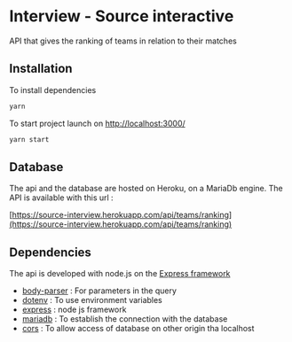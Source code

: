 # Interview - Source interactive

API that gives the ranking of teams in relation to their matches

## Installation
To install dependencies
```bash
yarn 
```
To start project launch on [http://localhost:3000/](http://localhost:3000/)
```bash
yarn start
```

## Database 
The api and the database are hosted on Heroku, on a MariaDb engine.
The API is available with this url :

[https://source-interview.herokuapp.com/api/teams/ranking](https://source-interview.herokuapp.com/api/teams/ranking)

## Dependencies

The api is developed with node.js on the [Express framework](https://expressjs.com/)

- [body-parser](https://www.npmjs.com/package/body-parser) : For parameters in the query
- [dotenv](https://www.npmjs.com/package/dotenv) :
  To use environment variables
- [express](https://expressjs.com/) : node js framework
- [mariadb](https://www.npmjs.com/package/mariadb) : To establish the connection with the database
- [cors](https://www.npmjs.com/package/cors) : To allow access of database on other origin tha localhost



